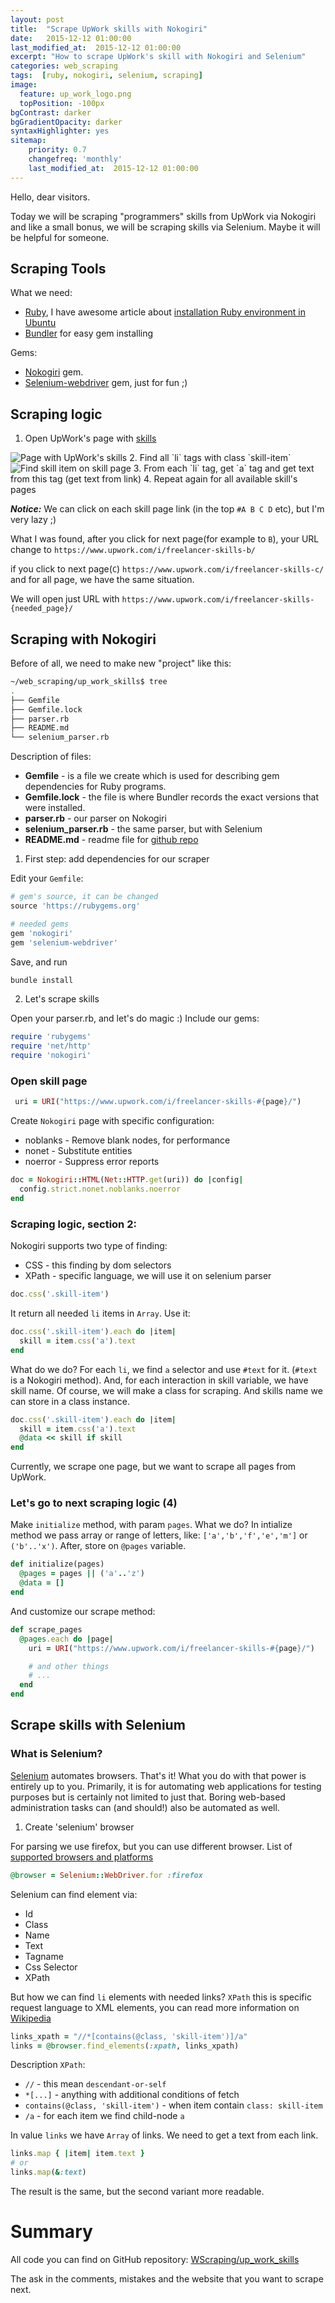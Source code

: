 ```yaml
---
layout: post
title:  "Scrape UpWork skills with Nokogiri"
date:   2015-12-12 01:00:00
last_modified_at:  2015-12-12 01:00:00
excerpt: "How to scrape UpWork's skill with Nokogiri and Selenium"
categories: web_scraping
tags:  [ruby, nokogiri, selenium, scraping]
image:
  feature: up_work_logo.png
  topPosition: -100px
bgContrast: darker
bgGradientOpacity: darker
syntaxHighlighter: yes
sitemap:
    priority: 0.7
    changefreq: 'monthly'
    last_modified_at:  2015-12-12 01:00:00
---
```


Hello, dear visitors.

Today we will be scraping "programmers" skills from UpWork via Nokogiri and like a small bonus, we will be scraping skills via Selenium. Maybe it will be helpful for someone.

## Scraping Tools
What we need:

* <a href="https://www.ruby-lang.org/en/" rel="nofollow" target="_blank">Ruby</a>, I have awesome article about <a href="http://max-si-m.github.io/install-ruby-in-ubuntu/" target="_blank">installation Ruby environment in Ubuntu</a>
* <a href="http://bundler.io/" rel="nofollow" target="_blank">Bundler</a> for easy gem installing

Gems:

* <a href="https://github.com/sparklemotion/nokogiri" rel="nofollow" target="_blank">Nokogiri</a> gem.
* <a href="https://github.com/vertis/selenium-webdriver" rel="nofollow" target="_blank">Selenium-webdriver</a> gem, just for fun ;)


## Scraping logic

1. Open UpWork's page with <a href="https://www.upwork.com/i/freelancer-skills/" rel="nofollow" target="_blank">skills</a>
<img class="responsive-img" src="{{ site.baseurl_posts_img }}/up_work_skills/up_work_skills_page.png" title="UpWork skills page" alt="Page with UpWork's skills"/>
2. Find all `li` tags with class `skill-item`
<img class="responsive-img" src="{{ site.baseurl_posts_img }}/up_work_skills/up_work_skill_item.png" title="UpWork skill item" alt="Find skill item on skill page"/>
3. From each `li` tag, get `a` tag and get text from this tag (get text from link)
4. Repeat again for all available skill's pages

***Notice:*** We can click on each skill page link (in the top `#A B C D` etc), but I'm very lazy ;)

What I was found, after you click for next page(for example to `B`), your URL change to `https://www.upwork.com/i/freelancer-skills-b/`

if you click to next page(`C`) `https://www.upwork.com/i/freelancer-skills-c/` and for all page, we have the same situation.

We will open just URL with `https://www.upwork.com/i/freelancer-skills-{needed_page}/`

## Scraping with Nokogiri

Before of all, we need to make new "project" like this:

~~~ bash
~/web_scraping/up_work_skills$ tree
.
├── Gemfile
├── Gemfile.lock
├── parser.rb
├── README.md
└── selenium_parser.rb
~~~

Description of files:

* **Gemfile** - is a file we create which is used for describing gem dependencies for Ruby programs.
* **Gemfile.lock** - the file is where Bundler records the exact versions that were installed.
* **parser.rb** - our parser on Nokogiri
* **selenium_parser.rb** - the same parser, but with Selenium
* **README.md** - readme file for <a href="https://github.com/WScraping/up_work_skills" rel="nofollow" target="_blank">github repo </a>

1. First step: add dependencies for our scraper

Edit your `Gemfile`:

~~~ ruby
# gem's source, it can be changed
source 'https://rubygems.org'

# needed gems
gem 'nokogiri'
gem 'selenium-webdriver'
~~~

Save, and run

~~~ bash
bundle install
~~~

2. Let's scrape skills

Open your parser.rb, and let's do magic :)
Include our gems:

~~~ ruby
require 'rubygems'
require 'net/http'
require 'nokogiri'
~~~

### Open skill page

~~~ ruby
 uri = URI("https://www.upwork.com/i/freelancer-skills-#{page}/")
~~~

Create `Nokogiri` page with specific configuration:

  * noblanks - Remove blank nodes, for performance
  * nonet - Substitute entities
  * noerror - Suppress error reports

~~~ ruby
doc = Nokogiri::HTML(Net::HTTP.get(uri)) do |config|
  config.strict.nonet.noblanks.noerror
end
~~~

### Scraping logic, section 2: 

Nokogiri supports two type of finding:

  * CSS - this finding by dom selectors
  * XPath - specific language, we will use it on selenium parser

~~~ ruby
doc.css('.skill-item')
~~~

It return all needed `li` items in `Array`. Use it:

~~~ ruby
doc.css('.skill-item').each do |item|
  skill = item.css('a').text
end
~~~

What do we do? For each `li`, we find `a` selector and use `#text` for it. (`#text` is a Nokogiri method). And, for each interaction in skill variable, we have skill name. Of course, we will make a class for scraping. And skills name we can store in a class instance.

~~~ ruby
doc.css('.skill-item').each do |item|
  skill = item.css('a').text
  @data << skill if skill
end
~~~

Currently, we scrape one page, but we want to scrape all pages from UpWork.

### Let's go to next scraping logic (4)

Make `initialize` method, with param `pages`. What we do? In intialize method we pass array or range of letters, like: `['a','b','f','e','m']` or `('b'..'x')`.
After, store on `@pages` variable.

~~~ ruby
def initialize(pages)
  @pages = pages || ('a'..'z')
  @data = []
end
~~~

And customize our scrape method:

~~~ ruby
def scrape_pages
  @pages.each do |page|
    uri = URI("https://www.upwork.com/i/freelancer-skills-#{page}/")

    # and other things
    # ...
  end
end
~~~

## Scrape skills with Selenium

### What is Selenium?

<a href="http://www.seleniumhq.org/" rel="nofollow" target="_blank">Selenium</a> automates browsers. That's it! What you do with that power is entirely up to you. Primarily, it is for automating web applications for testing purposes but is certainly not limited to just that. Boring web-based administration tasks can (and should!) also be automated as well.

1. Create 'selenium' browser

For parsing we use firefox, but you can use different browser. List of <a href="http://www.seleniumhq.org/docs/01_introducing_selenium.jsp#supported-browsers-and-platforms" rel="nofollow" target="_blank">supported browsers and platforms</a>

~~~ ruby
@browser = Selenium::WebDriver.for :firefox
~~~

Selenium can find element via:

 * Id
 * Class
 * Name
 * Text
 * Tagname
 * Css Selector
 * XPath

But how we can find `li` elements with needed links? `XPath` this is specific request language to XML elements, you can read more information on <a href="https://en.wikipedia.org/wiki/XPath" rel="nofollow" target="_blank">Wikipedia</a>

~~~ ruby
links_xpath = "//*[contains(@class, 'skill-item')]/a"
links = @browser.find_elements(:xpath, links_xpath)
~~~

Description `XPath`:

  * `//` - this mean `descendant-or-self`
  * `*[...]` - anything with additional conditions of fetch
  * `contains(@class, 'skill-item')` - when item contain `class: skill-item`
  * `/a` - for each item we find child-node `a`

In value `links` we have `Array` of links. We need to get a text from each link.

~~~ ruby
links.map { |item| item.text }
# or
links.map(&:text)
~~~

The result is the same, but the second variant more readable.

# Summary

All code you can find on GitHub repository: <a href="https://github.com/WScraping/up_work_skills" rel="nofollow" target="_blank">WScraping/up_work_skills</a>

 The ask  in the comments, mistakes and the website that you want to scrape next.